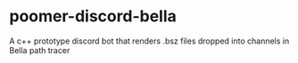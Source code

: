 # poomer-discord-bella
A c++ prototype discord bot that renders .bsz files dropped into channels in Bella path tracer
